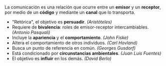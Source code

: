 La comunicación es una relación que ocurre entre un **emisor** y un **receptor**, por medio de un **código** y mediante un **canal** que lo transporta.

- "Retórica", el objetivo es **persuadir**. *(Aristóteles)*
- Requiere de **bivalencia**: roles de emisor-receptor intercambiables. *(Antonio Pasquali)*
- Incluye la **apariencia** y el **comportamiento**. *(John Fiske)*
- Altera el comportamiento de otros individuos. *(Carl Hovland)*
- Busca un punto de referencia en común. *(Georges Gusdorf)*
- Está condicionado por **circunstancias ambientales**. *(Juan Luis Fuentes)*
- El objetivo es **influir** en los demás. *(David Berlo)*
